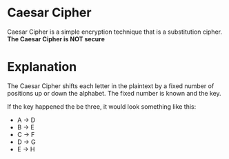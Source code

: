 # Caesar Cipher
Caesar Cipher is a simple encryption technique that is a substitution cipher.  **The Caesar Cipher is NOT secure**

# Explanation
The Caesar Cipher shifts each letter in the plaintext by a fixed number of positions up or down the alphabet. The fixed number is known and the key. 

If the key happened the be three, it would look something like this:
- A -> D
- B -> E
- C -> F
- D -> G
- E -> H